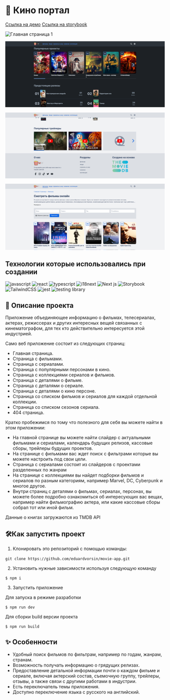 # 🎥 Кино портал
[Cсылка на демо](https://movie-app-eosin-gamma.vercel.app/)
[Cсылка на storybook](https://65af701b4d0186f164c25ab4-kgcmtxwoga.chromatic.com/)

![Главная страница 1](./docs/assets/images/movie-app1.png)

![Главная страница 2](./docs/assets/images/movie-app2.png)

![Главная страница 3](./docs/assets/images/movie-app3.png)

![Страница с фильмами](./docs/assets/images/movie-app4.png)

## Технологии которые использовались при создании
![javascript](https://img.shields.io/badge/javascript-%23323330.svg?style=for-the-badge&logo=javascript&logoColor=%23F7DF1E)
![react](https://img.shields.io/badge/react-%2320232a.svg?style=for-the-badge&logo=react&logoColor=%2361DAFB)
![typescript](https://img.shields.io/badge/typescript-%23323330.svg?style=for-the-badge&logo=typescript&logoColor=%233178c6)
![i18next](https://img.shields.io/badge/i18next-%23009788.svg?style=for-the-badge&logo=i18next&logoColor=%23ffffff)
![Next js](https://img.shields.io/badge/next-000000?style=for-the-badge&logo=next.js&logoColor=white)
![Storybook](https://img.shields.io/badge/-Storybook-FF4785?style=for-the-badge&logo=storybook&logoColor=white)
![TailwindCSS](https://img.shields.io/badge/tailwindcss-%2338bdf8.svg?style=for-the-badge&logo=tailwind-css&logoColor=white)
![jest](https://img.shields.io/badge/jest-%2399425B.svg?style=for-the-badge&logo=jest&logoColor=%white)
![testing library](https://img.shields.io/badge/testing_library-%23E33332.svg?style=for-the-badge&logo=testing-library&logoColor=white)

## 📄 Описание проекта
Приложение объединяющее информацию о фильмах, телесериалах, актерах, режиссерах и других интересных вещей связанных с кинематографом, для тех кто действительно интересуется этой индустрией.

Само веб приложение состоит из следующих страниц:
- Главная страница.
- Страница с фильмами.
- Страница с сериалами.
- Страница с популярными персонами в кино.
- Страница с коллекциями сериалов и фильмов.
- Страница с деталями о фильме.
- Страница с деталями о сериале.
- Страница с деталями о кино персоне.
- Страница со списком фильмов и сериалов для каждой отдельной коллекции.
- Страница со списком сезонов сериала.
- 404 страница.

Кратко пробежимся по тому что полезного для себя вы можете найти в этом приложении:

- На главной странице вы можете найти слайдер с актуальными фильмами и сериалами, календарь будущих релизов, кассовые сборы, трейлеры будущих проектов.
- На странице с фильмами вас ждет поиск с фильтрами которые вы можете настроить под свои цели.
- Страница с сериалами состоит из слайдеров с проектами разделенных по жанрам
- На странице с коллекциями вы найдет подборки фильмов и сериалов по разным категориям, например Marvel, DC, Cyberpunk и многое другое.
- Внутри страниц с деталями о фильмах, сериалах, персонах, вы можете более подробно ознакомиться об интересующих вас вещах, например найти фильмографию актера, или какие кассовые сборы собрал тот или иной фильм.  

Данные о книгах загружаются из TMDB API

## 🛠️Как запустить проект
1. Клонировать это репозиторий с помощью команды:

`git clone https://github.com/eduardvorsin/movie-app.git`

2. Установить нужные зависимости используя следующую команду
```
$ npm i
```
3. Запустить приложение

Для запуска в режиме разработки
```
$ npm run dev
```
Для сборки build версии проекта
```
$ npm run build
```

## ✨ Особенности
- Удобный поиск фильмов по фильтрам, например по годам, жанрам, странам.
- Возможность получать информацию о грядущих релизах.
- Предоставление детальной информации почти о каждом фильме и сериале, включая актерский состав, съемочную группу, трейлеры, отзывы, а также связи с другими работами в индустрии.
- Есть переключатель темы приложения.
- Доступно переключение языка с русского на английский.
